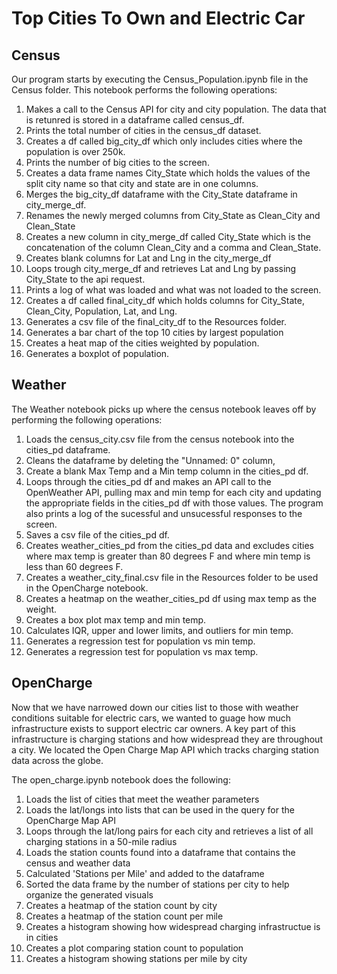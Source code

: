 # Top Cities To Own and Electric Car

## Census

Our program starts by executing the Census_Population.ipynb file in the Census folder. This notebook performs the following operations:

1. Makes a call to the Census API for city and city population. The data that is retunred is stored in a dataframe called census_df.
2. Prints the total number of cities in the census_df dataset.
3. Creates a df called big_city_df which only includes cities where the population is over 250k.
4. Prints the number of big cities to the screen.
5. Creates a data frame names City_State which holds the values of the split city name so that city and state are in one columns.
6. Merges the big_city_df dataframe with the City_State dataframe in city_merge_df.
7. Renames the newly merged columns from City_State as Clean_City and Clean_State
8. Creates a new column in city_merge_df called City_State which is the concatenation of the column Clean_City and a comma and Clean_State. 
9. Creates blank columns for Lat and Lng in the city_merge_df
9. Loops trough city_merge_df and retrieves Lat and Lng by passing City_State to the api request.
10. Prints a log of what was loaded and what was not loaded to the screen.
11. Creates a df called final_city_df which holds columns for City_State, Clean_City, Population, Lat, and Lng.
12. Generates a csv file of the final_city_df to the Resources folder.
13. Generates a bar chart of the top 10 cities by largest population
14. Creates a heat map of the cities weighted by population.
15. Generates a boxplot of population.

## Weather

The Weather notebook picks up where the census notebook leaves off by performing the following operations:

1. Loads the census_city.csv file from the census notebook into the cities_pd dataframe.
2. Cleans the dataframe by deleting the "Unnamed: 0" column,
3. Create a blank Max Temp and a Min temp column in the cities_pd df.
4. Loops through the cities_pd df and makes an API call to the OpenWeather API, pulling max and min temp for each city and updating the appropriate fields in the cities_pd df with those values. The program also prints a log of the sucessful and unsucessful responses to the screen.
5. Saves a csv file of the cities_pd df.
6. Creates weather_cities_pd from the cities_pd data and excludes cities where max temp is greater than 80 degrees F and where min temp is less than 60 degrees F.
7. Creates a weather_city_final.csv file in the Resources folder to be used in the OpenCharge notebook.
8. Creates a heatmap on the weather_cities_pd df using max temp as the weight.
9. Creates a box plot max temp and min temp.
10. Calculates IQR, upper and lower limits, and outliers for min temp.
11. Generates a regression test for population vs min temp.
12. Generates a regression test for population vs max temp.  


## OpenCharge
Now that we have narrowed down our cities list to those with weather conditions suitable for electric cars, we wanted to guage how much infrastructure exists to support electric car owners. A key part of this infrastructure is charging stations and how widespread they are throughout a city. We located the Open Charge Map API which tracks charging station data across the globe.

The open_charge.ipynb notebook does the following:
1. Loads the list of cities that meet the weather parameters
2. Loads the lat/longs into lists that can be used in the query for the OpenCharge Map API
3. Loops through the lat/long pairs for each city and retrieves a list of all charging stations in a 50-mile radius
4. Loads the station counts found into a dataframe that contains the census and weather data
5. Calculated 'Stations per Mile' and added to the dataframe
6. Sorted the data frame by the number of stations per city to help organize the generated visuals
7. Creates a heatmap of the station count by city
8. Creates a heatmap of the station count per mile
9. Creates a histogram showing how widespread charging infrastructue is in cities
10. Creates a plot comparing station count to population
11. Creates a histogram showing stations per mile by city

